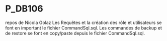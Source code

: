 # P_DB106
repos de Nicola Golaz
Les Requêtes et la création des rôle et utilisateurs se font en important le fichier CommandSql.sql.
Les commandes de backup et de restore se font en copy/paste depuis le fichier CommandSql.sql.

